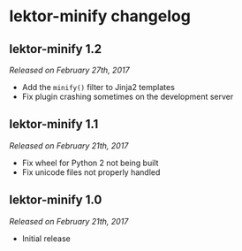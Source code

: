 # lektor-minify changelog

## lektor-minify 1.2

_Released on February 27th, 2017_

* Add the `minify()` filter to Jinja2 templates
* Fix plugin crashing sometimes on the development server

## lektor-minify 1.1

_Released on February 21th, 2017_

* Fix wheel for Python 2 not being built
* Fix unicode files not properly handled

## lektor-minify 1.0

_Released on February 21th, 2017_

* Initial release
